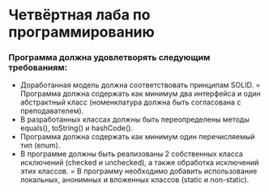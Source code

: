 # Четвёртная лаба по программированию
### Программа должна удовлетворять следующим требованиям:
- Доработанная модель должна соответствовать принципам SOLID.
= Программа должна содержать как минимум два интерфейса и один абстрактный класс (номенклатура должна быть согласована с преподавателем).
- В разработанных классах должны быть переопределены методы equals(), toString() и hashCode().
- Программа должна содержать как минимум один перечисляемый тип (enum).
- В программе должны быть реализованы 2 собственных класса исключений (checked и unchecked), а также обработка исключений этих классов.
= В программу необходимо добавить использование локальных, анонимных и вложенных классов (static и non-static).
